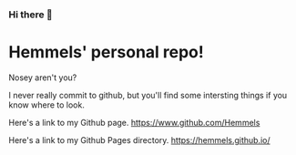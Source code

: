 ### Hi there 👋

<!--
**Hemmels/Hemmels** is a ✨ _special_ ✨ repository because its `README.md` (this file) appears on your GitHub profile.

Here are some ideas to get you started:

- 🔭 I’m currently working on ...
-->
# Hemmels' personal repo!

Nosey aren't you?

I never really commit to github, but you'll find some intersting things if you know where to look.

Here's a link to my Github page. https://www.github.com/Hemmels

Here's a link to my Github Pages directory. https://hemmels.github.io/
